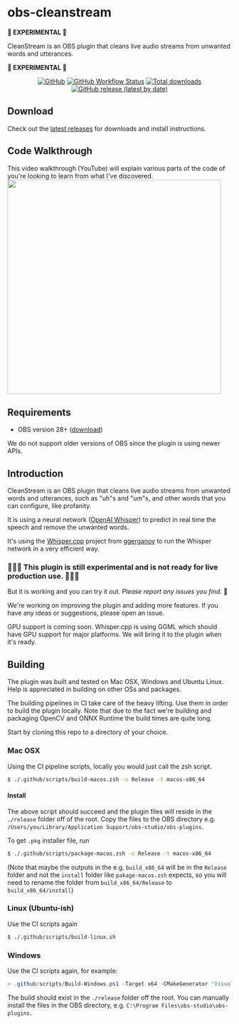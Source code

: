# obs-cleanstream
**🚧 EXPERIMENTAL 🚧** 

CleanStream is an OBS plugin that cleans live audio streams from unwanted words and utterances. 

**🚧 EXPERIMENTAL 🚧**

<div align="center">

[![GitHub](https://img.shields.io/github/license/royshil/obs-cleanstream)](https://github.com/royshil/obs-cleanstream/blob/main/LICENSE)
[![GitHub Workflow Status](https://img.shields.io/github/actions/workflow/status/royshil/obs-cleanstream/main.yml)](https://github.com/royshil/obs-cleanstream/actions/workflows/main.yml)
[![Total downloads](https://img.shields.io/github/downloads/royshil/obs-cleanstream/total)](https://github.com/royshil/obs-cleanstream/releases)
[![GitHub release (latest by date)](https://img.shields.io/github/v/release/royshil/obs-cleanstream)](https://github.com/royshil/obs-cleanstream/releases)

</div>

## Download
Check out the [latest releases](https://github.com/royshil/obs-cleanstream/releases) for downloads and install instructions.

## Code Walkthrough
This video walkthrough (YouTube) will explain various parts of the code of you're looking to learn from what I've discovered.
<a href="https://youtu.be/HdSI3sUKwsY" target="_blank">
  <img width="480" src="https://img.youtube.com/vi/HdSI3sUKwsY/maxresdefault.jpg" />
</a>

## Requirements
- OBS version 28+ ([download](https://obsproject.com/download))

We do not support older versions of OBS since the plugin is using newer APIs.

## Introduction
CleanStream is an OBS plugin that cleans live audio streams from unwanted words and utterances, such as "uh"s and "um"s, and other words that you can configure, like profanity.

It is using a neural network ([OpenAI Whisper](https://github.com/openai/whisper)) to predict in real time the speech and remove the unwanted words.

It's using the [Whisper.cpp](https://github.com/ggerganov/whisper.cpp) project from [ggerganov](https://github.com/ggerganov) to run the Whisper network in a very efficient way.

### 🚧🚧🚧 **This plugin is still experimental and is not ready for live production use.** 🚧🚧🚧

But it is working and you can try it out. *Please report any issues you find.* 🙏

We're working on improving the plugin and adding more features. If you have any ideas or suggestions, please open an issue.

GPU support is coming soon. Whisper.cpp is using GGML which should have GPU support for major platforms. We will bring it to the plugin when it's ready.

## Building

The plugin was built and tested on Mac OSX, Windows and Ubuntu Linux. Help is appreciated in building on other OSs and packages.

The building pipelines in CI take care of the heavy lifting. Use them in order to build the plugin locally. Note that due to the fact we're building and packaging OpenCV and ONNX Runtime the build times are quite long.

Start by cloning this repo to a directory of your choice.

### Mac OSX

Using the CI pipeline scripts, locally you would just call the zsh script.

```sh
$ ./.github/scripts/build-macos.zsh -c Release -t macos-x86_64
```

#### Install
The above script should succeed and the plugin files will reside in the `./release` folder off of the root. Copy the files to the OBS directory e.g. `/Users/you/Library/Application Support/obs-studio/obs-plugins`.

To get `.pkg` installer file, run
```sh
$ ./.github/scripts/package-macos.zsh -c Release -t macos-x86_64
```
(Note that maybe the outputs in the e.g. `build_x86_64` will be in the `Release` folder and not the `install` folder like `pakage-macos.zsh` expects, so you will need to rename the folder from `build_x86_64/Release` to `build_x86_64/install`)

### Linux (Ubuntu-ish)

Use the CI scripts again
```sh
$ ./.github/scripts/build-linux.sh
```

### Windows

Use the CI scripts again, for example:

```powershell
> .github/scripts/Build-Windows.ps1 -Target x64 -CMakeGenerator "Visual Studio 17 2022"
```

The build should exist in the `./release` folder off the root. You can manually install the files in the OBS directory, e.g. `C:\Program Files\obs-studio\obs-plugins`.

